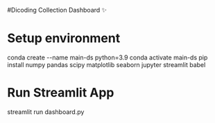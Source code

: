 #Dicoding Collection Dashboard ✨
# Setup environment
conda create --name main-ds python=3.9
conda activate main-ds
pip install numpy pandas scipy matplotlib seaborn jupyter streamlit babel

# Run Streamlit App
streamlit run dashboard.py
